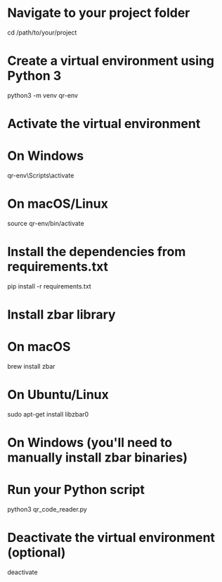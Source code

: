 # Navigate to your project folder
cd /path/to/your/project

# Create a virtual environment using Python 3
python3 -m venv qr-env

# Activate the virtual environment
# On Windows
qr-env\Scripts\activate

# On macOS/Linux
source qr-env/bin/activate

# Install the dependencies from requirements.txt
pip install -r requirements.txt

# Install zbar library
# On macOS
brew install zbar

# On Ubuntu/Linux
sudo apt-get install libzbar0

# On Windows (you'll need to manually install zbar binaries)

# Run your Python script
python3 qr_code_reader.py

# Deactivate the virtual environment (optional)
deactivate
